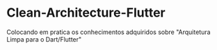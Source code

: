 # Clean-Architecture-Flutter
Colocando em pratica os conhecimentos adquiridos sobre "Arquitetura Limpa para o Dart/Flutter"
